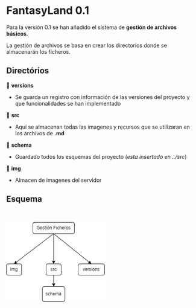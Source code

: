 # FantasyLand 0.1

Para la versión 0.1 se han añadido el sistema de **gestión de archivos básicos**.

La gestión de archivos se basa en crear los directorios donde se almacenarán los ficheros.



## Directórios

📁  **versions**

* Se guarda un registro con información de las versiones del proyecto y que funcionalidades se han implementado

📁  **src**

* Aquí se almacenan todas las imagenes y recursos que se utilizaran en los archivos de **.md**

📁  **schema**

* Guardado todos los esquemas del proyecto (*esta insertado en ../src*)

📁  **img**

*  Almacen de imagenes del servidor

## Esquema
<br/>

![schema](../src/schema1.png)